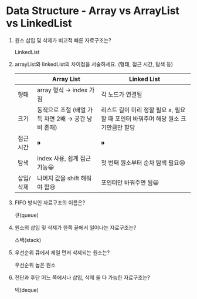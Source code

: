 # **Data Structure - Array vs ArrayList vs LinkedList**
1. 원소 삽입 및 삭제가 비교적 빠른 자료구조는?
    
    LinkedList
    
2. arrayList와 linkedList의 차이점을 서술하세요. (형태, 접근 시간, 탐색 등)    
    
    |  | Array List | Linked List |
    | --- | --- | --- |
    | 형태 | array 형식 → index 가짐 | 각 노드가 연결됨 |
    | 크기 | 동적으로 조절 (배열 가득 차면 2배 → 공간 낭비 존재) | 리스트 길이 미리 정할 필요 x, 필요할 때 포인터 바꿔주며 해당 원소 크기만큼만 할당 |
    | 접근 시간 | ⁍ | ⁍ |
    | 탐색 | index 사용, 쉽게 접근 가능😀 | 첫 번째 원소부터 순차 탐색 필요😢 |
    | 삽입/삭제 | 나머지 값을 shift 해줘야 함😢 | 포인터만 바꿔주면 됨😀 |

3. FIFO 방식인 자료구조의 이름은?
    
    큐(queue)
    
4. 원소의 삽입 및 삭제가 한쪽 끝에서 일어나는 자료구조는?
    
    스택(stack)
    
5. 우선순위 큐에서 제일 먼저 삭제되는 원소는?
    
    우선순위 높은 원소
    
6. 전단과 후단 어느 쪽에서나 삽입, 삭제 둘 다 가능한 자료구조는?
     
    덱(deque) 